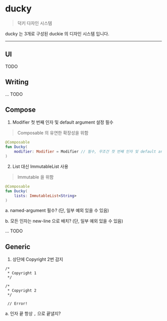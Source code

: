 # ducky

> 덕키 다자인 시스템

ducky 는 3개로 구성된 duckie 의 디자인 시스템 입니다.

---

## UI

TODO



## Writing

... TODO



## Compose

1. Modifier 첫 번째 인자 및 default argument 설정 필수

> Composable 의 유연한 확장성을 위함

```kotlin
@Composable
fun Ducky(
    modifier: Modifier = Modifier // 필수, 무조건 첫 번째 인자 및 default argument 로 돼야 함
)
```

2. List 대신 ImmutableList 사용

> Immutable 을 위함

```kotlin
@Composable
fun Ducky(
    lists: ImmutableList<String>
)
```

a. named-argument 필수? (단, 일부 예외 있을 수 있음)

b. 모든 인자는 new-line 으로 배치? (단, 일부 예외 있을 수 있음)

... TODO



## Generic

1. 상단에 Copyright 2번 감지

```
/*
 * Copyright 1
 */

/*
 * Copyright 2
 */
 
 // Error!
```

a. 인자 끝 항상 `,` 으로 끝낼지?
